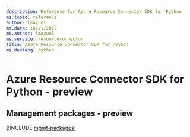```yaml
---
description: Reference for Azure Resource Connector SDK for Python
ms.topic: reference
author: lmazuel
ms.data: 10/21/2022
ms.author: lmazuel
ms.service: resourceconnector
title: Azure Resource Connector SDK for Python
ms.devlang: python
---
```

# Azure Resource Connector SDK for Python - preview

## Management packages - preview
[!INCLUDE [mgmt-packages](resource-connector-mgmt-index.md)]
